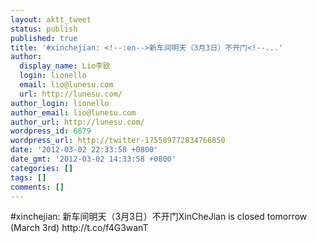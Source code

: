 ```yaml
---
layout: aktt_tweet
status: publish
published: true
title: '#xinchejian: <!--:en-->新车间明天（3月3日）不开门<!--...'
author:
  display_name: Lio李欧
  login: lionello
  email: lio@lunesu.com
  url: http://lunesu.com/
author_login: lionello
author_email: lio@lunesu.com
author_url: http://lunesu.com/
wordpress_id: 6879
wordpress_url: http://twitter-175589772834766850
date: '2012-03-02 22:33:58 +0800'
date_gmt: '2012-03-02 14:33:58 +0800'
categories: []
tags: []
comments: []
---
```

<p>#xinchejian: <!--:en-->新车间明天（3月3日）不开门<!--:--><!--:zh-->XinCheJian is closed tomorrow (March 3rd)<!--:--> http://t.co/f4G3wanT</p>
